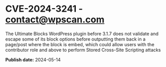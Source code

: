 # CVE-2024-3241 - contact@wpscan.com

The Ultimate Blocks  WordPress plugin before 3.1.7 does not validate and escape some of its block options before outputting them back in a page/post where the block is embed, which could allow users with the contributor role and above to perform Stored Cross-Site Scripting attacks

**Publish date:** 2024-05-14
